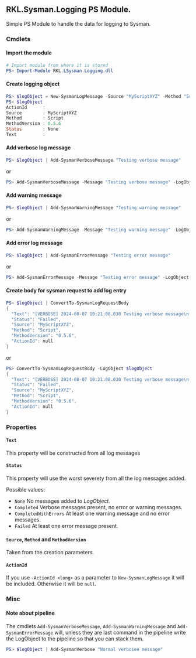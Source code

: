 ## RKL.Sysman.Logging PS Module.
Simple PS Module to handle the data for logging to Sysman.

### Cmdlets
#### Import the module
~~~ powershell
# Import module from where it is stored
PS> Import-Module RKL.LSysman.Logging.dll
~~~

#### Create logging object 
~~~ powershell
PS> $logObject = New-SysmanLogMessage -Source "MyScriptXYZ" -Method "Script" -Version "0.5.6"
PS> $logObject
ActionId      :
Source        : MyScriptXYZ
Method        : Script
MethodVersion : 0.5.6
Status        : None
Text          :
~~~

#### Add verbose log message
~~~ powershell
PS> $logObject | Add-SysmanVerboseMessage "Testing verbose message"
~~~
or
~~~ powershell
PS> Add-SysmanVerboseMessage -Message "Testing verbose message" -LogObject $logObject
~~~

#### Add  warning message
~~~ powershell
PS> $logObject | Add-SysmanWarningMessage "Testing warning message"
~~~
or
~~~ powershell
PS> Add-SysmanWarningMessage -Message "Testing warning message" -LogObject $logObject
~~~

#### Add error log message
~~~ powershell
PS> $logObject | Add-SysmanErrorMessage "Testing error message"
~~~
or
~~~ powershell
PS> Add-SysmanErrorMessage -Message "Testing error message" -LogObject $logObject
~~~

#### Create body for sysman request to add log entry
~~~ powershell
PS> $logObject | ConvertTo-SysmanLogRequestBody
{
  "Text": "[VERBOSE] 2024-08-07 10:21:08.030 Testing verbose message\n[WARNING] 2024-08-07 10:21:20.124 Testing warning message\n[ERROR] 2024-08-07 10:21:32.538 Testing error message",
  "Status": "Failed",
  "Source": "MyScriptXYZ",
  "Method": "Script",
  "MethodVersion": "0.5.6",
  "ActionId": null
}
~~~
or
~~~ powershell
PS> ConvertTo-SysmanLogRequestBody -LogObject $logObject
{
  "Text": "[VERBOSE] 2024-08-07 10:21:08.030 Testing verbose message\n[WARNING] 2024-08-07 10:21:20.124 Testing warning message\n[ERROR] 2024-08-07 10:21:32.538 Testing error message",
  "Status": "Failed",
  "Source": "MyScriptXYZ",
  "Method": "Script",
  "MethodVersion": "0.5.6",
  "ActionId": null
}
~~~
### Properties
#### ```Text```
This property will be constructed from all log messages
#### ```Status```
This property will use the worst severety from all the log messages added.

Possible values:
 - ```None``` No messages added to *LogObject*.
 - ```Completed``` Verbose messages present, no error or warning messages.
 - ```CompletedWithErrors``` At least one warning message and no error messages.
 - ```Failed``` At least one error message present.
 
 #### ```Source```, ```Method``` and ```MethodVersion```
 Taken from the creation parameters.
 
 #### ```ActionId```
 If you use ```-ActionId <long>``` as a parameter to ```New-SysmanLogMessage``` it will be included. Otherwise it will be ```null```.

### Misc

#### Note about pipeline
The cmdlets ```Add-SysmanVerboseMessage```, ```Add-SysmanWarningMessage``` and ```Add-SysmanErrorMessage``` will, unless they are last command in the pipeline write the LogObject to the pipeline so that you can stack them.

~~~ powershell
PS> $logObject | Add-SysmanVerbose "Normal verbosee message"
~~~

